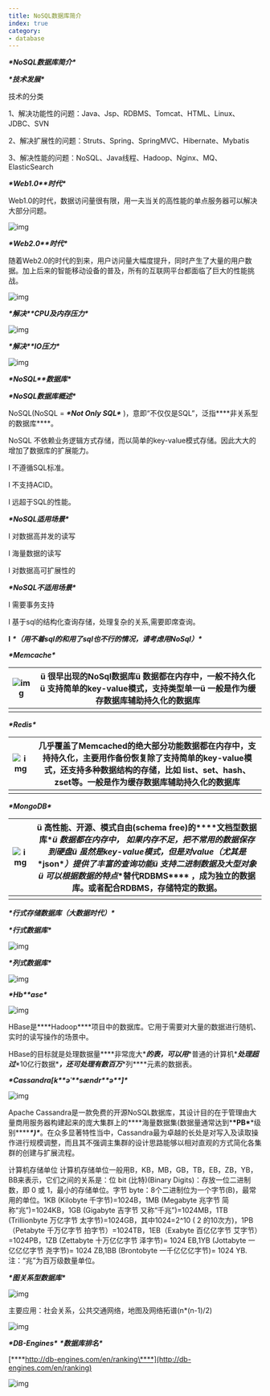 ```yaml
---
title: NoSQL数据库简介
index: true
category:
- database
---
```


***\*NoSQL数据库简介\****

***\*技术发展\****

技术的分类

1、解决功能性的问题：Java、Jsp、RDBMS、Tomcat、HTML、Linux、JDBC、SVN

2、解决扩展性的问题：Struts、Spring、SpringMVC、Hibernate、Mybatis

3、解决性能的问题：NoSQL、Java线程、Hadoop、Nginx、MQ、ElasticSearch

 

***\*Web1.0\*******\*时代\****

Web1.0的时代，数据访问量很有限，用一夫当关的高性能的单点服务器可以解决大部分问题。

![img](https://img-1305804786.cos.ap-beijing.myqcloud.com//picgo202210171846422.jpg) 

 

***\*Web2.0\*******\*时代\****

随着Web2.0的时代的到来，用户访问量大幅度提升，同时产生了大量的用户数据。加上后来的智能移动设备的普及，所有的互联网平台都面临了巨大的性能挑战。

![img](https://img-1305804786.cos.ap-beijing.myqcloud.com//picgo202210171846931.jpg) 

***\*解决\*******\*CPU及内存压力\****

![img](https://img-1305804786.cos.ap-beijing.myqcloud.com//picgo202210171846300.png) 

 

***\*解决\*******\*IO压力\****

![img](https://img-1305804786.cos.ap-beijing.myqcloud.com//picgo202210171846498.png) 

***\*NoSQL\*******\*数据库\****

***\*NoSQL数据库概述\****

NoSQL(NoSQL = ***\*Not Only SQL\**** )，意即“不仅仅是SQL”，泛指***\*非关系型的数据库\****。 

NoSQL 不依赖业务逻辑方式存储，而以简单的key-value模式存储。因此大大的增加了数据库的扩展能力。

l 不遵循SQL标准。

l 不支持ACID。

l 远超于SQL的性能。

***\*NoSQL适用场景\**** 

l 对数据高并发的读写

l 海量数据的读写

l 对数据高可扩展性的

***\*NoSQL不适用场景\****

l 需要事务支持

l 基于sql的结构化查询存储，处理复杂的关系,需要即席查询。

**l** ***\*（用不着sql的和用了sql也不行的情况，请考虑用NoSql）\****

***\*Memcache\****

| ![img](https://img-1305804786.cos.ap-beijing.myqcloud.com//picgo202210171846065.png) | ü 很早出现的NoSql数据库ü 数据都在内存中，一般不持久化ü 支持简单的key-value模式，支持类型单一ü 一般是作为缓存数据库辅助持久化的数据库 |
| ------------------------------------------------------------ | ------------------------------------------------------------ |
|                                                              |                                                              |

***\*Redis\****

| ![img](https://img-1305804786.cos.ap-beijing.myqcloud.com//picgo202210171846855.png) | 几乎覆盖了Memcached的绝大部分功能数据都在内存中，支持持久化，主要用作备份恢复除了支持简单的key-value模式，还支持多种数据结构的存储，比如 list、set、hash、zset等。一般是作为缓存数据库辅助持久化的数据库 |
| ------------------------------------------------------------ | ------------------------------------------------------------ |
|                                                              |                                                              |

***\*MongoDB\****

| ![img](https://img-1305804786.cos.ap-beijing.myqcloud.com//picgo202210171846495.png) | ü 高性能、开源、模式自由(schema  free)的***\*文档型数据库\****ü 数据都在内存中， 如果内存不足，把不常用的数据保存到硬盘ü 虽然是key-value模式，但是对value（尤其是***\*json\****）提供了丰富的查询功能ü 支持二进制数据及大型对象ü 可以根据数据的特点***\*替代RDBMS\**** ，成为独立的数据库。或者配合RDBMS，存储特定的数据。 |
| ------------------------------------------------------------ | ------------------------------------------------------------ |
|                                                              |                                                              |

***\*行式存储数据库（大数据时代）\****

***\*行式数据库\****

![img](https://img-1305804786.cos.ap-beijing.myqcloud.com//picgo202210171846452.png) 

***\*列式数据库\****

![img](https://img-1305804786.cos.ap-beijing.myqcloud.com//picgo202210171846281.png) 

***\*Hb\*******\*ase\****

![img](https://img-1305804786.cos.ap-beijing.myqcloud.com//picgo202210171846677.png) 

HBase是***\*Hadoop\****项目中的数据库。它用于需要对大量的数据进行随机、实时的读写操作的场景中。

HBase的目标就是处理数据量***\*非常庞大\****的表，可以用***\*普通的计算机\****处理超过***\*10亿行数据\****，还可处理有数百万***\*列\****元素的数据表。

***\*Cassandra[k\*******\*əˈ\*******\*sændr\*******\*ə\*******\*]\****

![img](https://img-1305804786.cos.ap-beijing.myqcloud.com//picgo202210171846252.png) 

Apache Cassandra是一款免费的开源NoSQL数据库，其设计目的在于管理由大量商用服务器构建起来的庞大集群上的***\*海量数据集(数据量通常达到\*******\*PB\*******\*级别\*******\*)\****。在众多显著特性当中，Cassandra最为卓越的长处是对写入及读取操作进行规模调整，而且其不强调主集群的设计思路能够以相对直观的方式简化各集群的创建与扩展流程。

计算机存储单位 计算机存储单位一般用B，KB，MB，GB，TB，EB，ZB，YB，BB来表示，它们之间的关系是：位 bit (比特)(Binary Digits)：存放一位二进制数，即 0 或 1，最小的存储单位。字节 byte：8个二进制位为一个字节(B)，最常用的单位。1KB (Kilobyte 千字节)=1024B，1MB (Megabyte 兆字节 简称“兆”)=1024KB，1GB (Gigabyte 吉字节 又称“千兆”)=1024MB，1TB (Trillionbyte 万亿字节 太字节)=1024GB，其中1024=2^10 ( 2 的10次方)，1PB（Petabyte 千万亿字节 拍字节）=1024TB，1EB（Exabyte 百亿亿字节 艾字节）=1024PB，1ZB (Zettabyte 十万亿亿字节 泽字节)= 1024 EB,1YB (Jottabyte 一亿亿亿字节 尧字节)= 1024 ZB,1BB (Brontobyte 一千亿亿亿字节)= 1024 YB.注：“兆”为百万级数量单位。

***\*图关系型数据库\****

![img](https://img-1305804786.cos.ap-beijing.myqcloud.com//picgo202210171847870.png) 

主要应用：社会关系，公共交通网络，地图及网络拓谱(n*(n-1)/2)

![img](https://img-1305804786.cos.ap-beijing.myqcloud.com//picgo202210171847322.png) 

***\*DB-Engines\**** ***\*数据库排名\****

[***\*http://db-engines.com/en/ranking\****](http://db-engines.com/en/ranking)

![img](https://img-1305804786.cos.ap-beijing.myqcloud.com//picgo202210171847692.jpg) 
